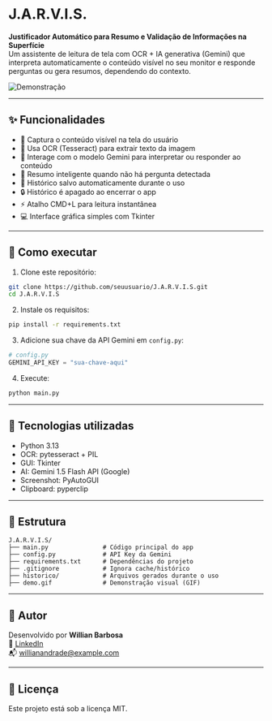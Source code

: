# J.A.R.V.I.S.

**Justificador Automático para Resumo e Validação de Informações na Superfície**  
Um assistente de leitura de tela com OCR + IA generativa (Gemini) que interpreta automaticamente o conteúdo visível no seu monitor e responde perguntas ou gera resumos, dependendo do contexto.

![Demonstração](demo.gif)

---

## ✨ Funcionalidades

- 📸 Captura o conteúdo visível na tela do usuário
- 🧠 Usa OCR (Tesseract) para extrair texto da imagem
- 🤖 Interage com o modelo Gemini para interpretar ou responder ao conteúdo
- 🧼 Resumo inteligente quando não há pergunta detectada
- 💾 Histórico salvo automaticamente durante o uso
- 🔒 Histórico é apagado ao encerrar o app
- ⚡ Atalho CMD+L para leitura instantânea
- 💻 Interface gráfica simples com Tkinter

---

## 🚀 Como executar

1. Clone este repositório:

```bash
git clone https://github.com/seuusuario/J.A.R.V.I.S.git
cd J.A.R.V.I.S
```

2. Instale os requisitos:

```bash
pip install -r requirements.txt
```

3. Adicione sua chave da API Gemini em `config.py`:

```python
# config.py
GEMINI_API_KEY = "sua-chave-aqui"
```

4. Execute:

```bash
python main.py
```

---

## 🧪 Tecnologias utilizadas

- Python 3.13
- OCR: pytesseract + PIL
- GUI: Tkinter
- AI: Gemini 1.5 Flash API (Google)
- Screenshot: PyAutoGUI
- Clipboard: pyperclip

---

## 📁 Estrutura

```
J.A.R.V.I.S/
├── main.py               # Código principal do app
├── config.py             # API Key da Gemini
├── requirements.txt      # Dependências do projeto
├── .gitignore            # Ignora cache/histórico
├── historico/            # Arquivos gerados durante o uso
├── demo.gif              # Demonstração visual (GIF)
```

---

## 👤 Autor

Desenvolvido por **Willian Barbosa**  
🔗 [LinkedIn](https://www.linkedin.com/in/seuperfil)  
📬 willianandrade@example.com

---

## 📄 Licença

Este projeto está sob a licença MIT.
